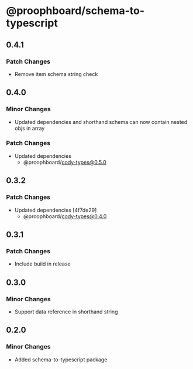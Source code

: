 # @proophboard/schema-to-typescript

## 0.4.1

### Patch Changes

- Remove item schema string check

## 0.4.0

### Minor Changes

- Updated dependencies and shorthand schema can now contain nested objs in array

### Patch Changes

- Updated dependencies
  - @proophboard/cody-types@0.5.0

## 0.3.2

### Patch Changes

- Updated dependencies [4f7de29]
  - @proophboard/cody-types@0.4.0

## 0.3.1

### Patch Changes

- Include build in release

## 0.3.0

### Minor Changes

- Support data reference in shorthand string

## 0.2.0

### Minor Changes

- Added schema-to-typescript package
